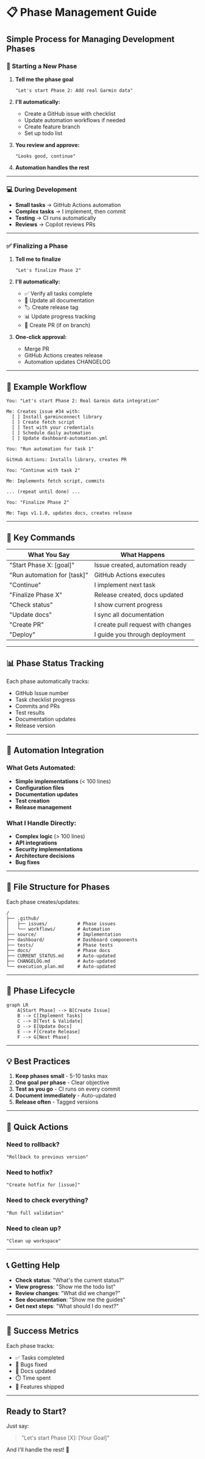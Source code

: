 # 📋 Phase Management Guide

## Simple Process for Managing Development Phases

### 🚀 Starting a New Phase

1. **Tell me the phase goal**
   ```
   "Let's start Phase 2: Add real Garmin data"
   ```

2. **I'll automatically:**
   - Create a GitHub issue with checklist
   - Update automation workflows if needed
   - Create feature branch
   - Set up todo list

3. **You review and approve:**
   ```
   "Looks good, continue"
   ```

4. **Automation handles the rest**

---

### 💻 During Development

- **Small tasks** → GitHub Actions automation
- **Complex tasks** → I implement, then commit
- **Testing** → CI runs automatically
- **Reviews** → Copilot reviews PRs

---

### ✅ Finalizing a Phase

1. **Tell me to finalize**
   ```
   "Let's finalize Phase 2"
   ```

2. **I'll automatically:**
   - ✅ Verify all tasks complete
   - 📝 Update all documentation
   - 🏷️ Create release tag
   - 📊 Update progress tracking
   - 🔀 Create PR (if on branch)

3. **One-click approval:**
   - Merge PR
   - GitHub Actions creates release
   - Automation updates CHANGELOG

---

## 📝 Example Workflow

```
You: "Let's start Phase 2: Real Garmin data integration"

Me: Creates issue #34 with:
  [ ] Install garminconnect library
  [ ] Create fetch script
  [ ] Test with your credentials
  [ ] Schedule daily automation
  [ ] Update dashboard-automation.yml

You: "Run automation for task 1"

GitHub Actions: Installs library, creates PR

You: "Continue with task 2"

Me: Implements fetch script, commits

... (repeat until done) ...

You: "Finalize Phase 2"

Me: Tags v1.1.0, updates docs, creates release
```

---

## 🎯 Key Commands

| What You Say | What Happens |
|-------------|--------------|
| "Start Phase X: [goal]" | Issue created, automation ready |
| "Run automation for [task]" | GitHub Actions executes |
| "Continue" | I implement next task |
| "Finalize Phase X" | Release created, docs updated |
| "Check status" | I show current progress |
| "Update docs" | I sync all documentation |
| "Create PR" | I create pull request with changes |
| "Deploy" | I guide you through deployment |

---

## 📊 Phase Status Tracking

Each phase automatically tracks:
- GitHub Issue number
- Task checklist progress
- Commits and PRs
- Test results
- Documentation updates
- Release version

---

## 🤖 Automation Integration

### What Gets Automated:
- **Simple implementations** (< 100 lines)
- **Configuration files**
- **Documentation updates**
- **Test creation**
- **Release management**

### What I Handle Directly:
- **Complex logic** (> 100 lines)
- **API integrations**
- **Security implementations**
- **Architecture decisions**
- **Bug fixes**

---

## 📁 File Structure for Phases

Each phase creates/updates:
```
/
├── .github/
│   ├── issues/           # Phase issues
│   └── workflows/        # Automation
├── source/               # Implementation
├── dashboard/            # Dashboard components
├── tests/                # Phase tests
├── docs/                 # Phase docs
├── CURRENT_STATUS.md     # Auto-updated
├── CHANGELOG.md          # Auto-updated
└── execution_plan.md     # Auto-updated
```

---

## 🔄 Phase Lifecycle

```mermaid
graph LR
    A[Start Phase] --> B[Create Issue]
    B --> C[Implement Tasks]
    C --> D[Test & Validate]
    D --> E[Update Docs]
    E --> F[Create Release]
    F --> G[Next Phase]
```

---

## 💡 Best Practices

1. **Keep phases small** - 5-10 tasks max
2. **One goal per phase** - Clear objective
3. **Test as you go** - CI runs on every commit
4. **Document immediately** - Auto-updated
5. **Release often** - Tagged versions

---

## 🚨 Quick Actions

### Need to rollback?
```
"Rollback to previous version"
```

### Need to hotfix?
```
"Create hotfix for [issue]"
```

### Need to check everything?
```
"Run full validation"
```

### Need to clean up?
```
"Clean up workspace"
```

---

## 📞 Getting Help

- **Check status**: "What's the current status?"
- **View progress**: "Show me the todo list"
- **Review changes**: "What did we change?"
- **See documentation**: "Show me the guides"
- **Get next steps**: "What should I do next?"

---

## 🎉 Success Metrics

Each phase tracks:
- ✅ Tasks completed
- 🐛 Bugs fixed
- 📝 Docs updated
- ⏱️ Time spent
- 🚀 Features shipped

---

## Ready to Start?

Just say:
> "Let's start Phase [X]: [Your Goal]"

And I'll handle the rest! 🚀